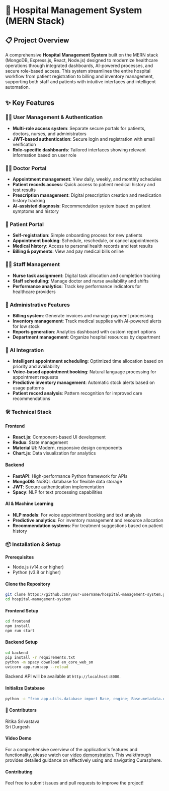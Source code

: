 # 🏥 Hospital Management System (MERN Stack)

## 📋 Project Overview
A comprehensive **Hospital Management System** built on the MERN stack (MongoDB, Express.js, React, Node.js) designed to modernize healthcare operations through integrated dashboards, AI-powered processes, and secure role-based access.
This system streamlines the entire hospital workflow from patient registration to billing and inventory management, supporting both staff and patients with intuitive interfaces and intelligent automation.

## ✨ Key Features
### 🧑‍⚕️ User Management & Authentication

- **Multi-role access system**: Separate secure portals for patients, doctors, nurses, and administrators
- **JWT-based authentication**: Secure login and registration with email verification
- **Role-specific dashboards**: Tailored interfaces showing relevant information based on user role

### 👨‍⚕️ Doctor Portal

- **Appointment management**: View daily, weekly, and monthly schedules
- **Patient records access**: Quick access to patient medical history and test results
- **Prescription management**: Digital prescription creation and medication history tracking
- **AI-assisted diagnosis**: Recommendation system based on patient symptoms and history

### 🏥 Patient Portal

- **Self-registration**: Simple onboarding process for new patients
- **Appointment booking**: Schedule, reschedule, or cancel appointments
- **Medical history**: Access to personal health records and test results
- **Billing & payments**: View and pay medical bills online

### 👩‍⚕️ Staff Management

- **Nurse task assignment**: Digital task allocation and completion tracking
- **Staff scheduling**: Manage doctor and nurse availability and shifts
- **Performance analytics**: Track key performance indicators for healthcare providers

### 💼 Administrative Features

- **Billing system**: Generate invoices and manage payment processing
- **Inventory management**: Track medical supplies with AI-powered alerts for low stock
- **Reports generation**: Analytics dashboard with custom report options
- **Department management**: Organize hospital resources by department

### 🤖 AI Integration

- **Intelligent appointment scheduling**: Optimized time allocation based on priority and availability
- **Voice-based appointment booking**: Natural language processing for appointment requests
- **Predictive inventory management**: Automatic stock alerts based on usage patterns
- **Patient record analysis**: Pattern recognition for improved care recommendations

### 🛠️ Technical Stack
#### Frontend

- **React.js**: Component-based UI development
- **Redux**: State management
- **Material UI**: Modern, responsive design components
- **Chart.js**: Data visualization for analytics

#### Backend

- **FastAPI**: High-performance Python framework for APIs
- **MongoDB**: NoSQL database for flexible data storage
- **JWT**: Secure authentication implementation
- **Spacy**: NLP for text processing capabilities

#### AI & Machine Learning

- **NLP models**: For voice appointment booking and text analysis
- **Predictive analytics**: For inventory management and resource allocation
- **Recommendation systems**: For treatment suggestions based on patient history

### 📦 Installation & Setup

**Prerequisites**

- Node.js (v14.x or higher) 
- Python (v3.8 or higher)

#### Clone the Repository
```bash
git clone https://github.com/your-username/hospital-management-system.git
cd hospital-management-system
```

#### Frontend Setup
```bash
cd frontend
npm install
npm run start
```

#### Backend Setup
```bash
cd backend
pip install -r requirements.txt
python -m spacy download en_core_web_sm
uvicorn app.run:app --reload
```

Backend API will be available at `http://localhost:8000`.

#### Initialize Database
```bash
python -c "from app.utils.database import Base, engine; Base.metadata.create_all(bind=engine)"
```

#### 👥 Contributors

Ritika Srivastava \
Sri Durgesh

#### Video Demo

For a comprehensive overview of the application's features and functionality, please watch our [video demonstration](https://youtu.be/pIqggYLFee0). This walkthrough provides detailed guidance on effectively using and navigating Curasphere.

#### Contributing

Feel free to submit issues and pull requests to improve the project!
